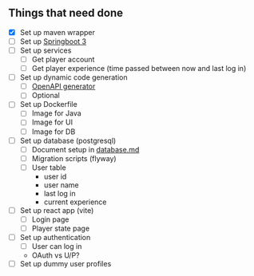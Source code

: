 ## Things that need done
- [x] Set up maven wrapper
- [ ] Set up [Springboot 3]([https://github.com/spring-projects/spring-boot/wiki/Spring-Boot-3.0-Release-Notes](https://spring.io/projects/spring-boot))
- [ ] Set up services
    - [ ] Get player account
    - [ ] Get player experience (time passed between now and last log in)
- [ ] Set up dynamic code generation
    - [ ] [OpenAPI generator](https://github.com/OpenAPITools/openapi-generator/tree/master/modules/openapi-generator-maven-plugin)
    - [ ] Optional
- [ ] Set up Dockerfile
    - [ ] Image for Java
    - [ ] Image for UI
    - [ ] Image for DB
- [ ] Set up database (postgresql)
    - [ ] Document setup in [database.md](database.md)
    - [ ] Migration scripts (flyway)
    - [ ] User table
        - user id
        - user name
        - last log in
        - current experience
- [ ] Set up react app (vite)
    - [ ] Login page
    - [ ] Player state page
- [ ] Set up authentication
    - [ ] User can log in
    - OAuth vs U/P?
- [ ] Set up dummy user profiles
